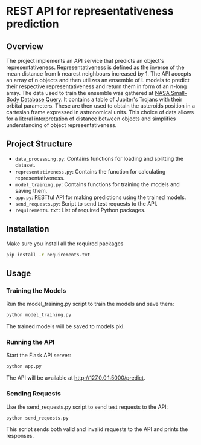 # REST API for representativeness prediction

## Overview

The project implements an API service that predicts an object's representativeness. 
Representativeness is defined as the inverse of the mean distance from k nearest neighbours increased by 1.
The API accepts an array of n objects and then utilizes an ensemble of L models to predict their respective representativeness and return them in form of an n-long array.
The data used to train the ensemble was gathered at [NASA Small-Body Database Query](https://ssd.jpl.nasa.gov/tools/sbdb_query.html). It contains a table of Jupiter's Trojans with their orbital parameters. These are then used to obtain the asteroids position in a cartesian frame expressed in astronomical units. This choice of data allows for a literal interpretation of distance between objects and simplifies understanding of object representativeness.

## Project Structure

- `data_processing.py`: Contains functions for loading and splitting the dataset.
- `representativeness.py`: Contains the function for calculating representativeness.
- `model_training.py`: Contains functions for training the models and saving them.
- `app.py`: RESTful API for making predictions using the trained models.
- `send_requests.py`: Script to send test requests to the API.
- `requirements.txt`: List of required Python packages.

## Installation

Make sure you install all the required packages
```bash
pip install -r requirements.txt
```
## Usage

### Training the Models

Run the model_training.py script to train the models and save them:
```bash
python model_training.py
```
The trained models will be saved to models.pkl.

### Running the API

Start the Flask API server:

```bash
python app.py
```
The API will be available at http://127.0.0.1:5000/predict.

### Sending Requests

Use the send_requests.py script to send test requests to the API:

```bash
python send_requests.py
```
This script sends both valid and invalid requests to the API and prints the responses.
